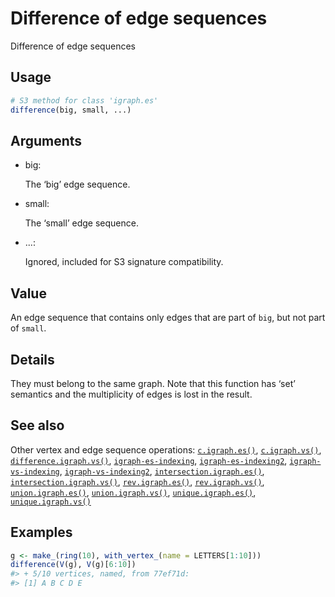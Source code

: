 # Difference of edge sequences

Difference of edge sequences

## Usage

``` r
# S3 method for class 'igraph.es'
difference(big, small, ...)
```

## Arguments

- big:

  The ‘big’ edge sequence.

- small:

  The ‘small’ edge sequence.

- ...:

  Ignored, included for S3 signature compatibility.

## Value

An edge sequence that contains only edges that are part of `big`, but
not part of `small`.

## Details

They must belong to the same graph. Note that this function has ‘set’
semantics and the multiplicity of edges is lost in the result.

## See also

Other vertex and edge sequence operations:
[`c.igraph.es()`](https://r.igraph.org/reference/c.igraph.es.md),
[`c.igraph.vs()`](https://r.igraph.org/reference/c.igraph.vs.md),
[`difference.igraph.vs()`](https://r.igraph.org/reference/difference.igraph.vs.md),
[`igraph-es-indexing`](https://r.igraph.org/reference/igraph-es-indexing.md),
[`igraph-es-indexing2`](https://r.igraph.org/reference/igraph-es-indexing2.md),
[`igraph-vs-indexing`](https://r.igraph.org/reference/igraph-vs-indexing.md),
[`igraph-vs-indexing2`](https://r.igraph.org/reference/igraph-vs-indexing2.md),
[`intersection.igraph.es()`](https://r.igraph.org/reference/intersection.igraph.es.md),
[`intersection.igraph.vs()`](https://r.igraph.org/reference/intersection.igraph.vs.md),
[`rev.igraph.es()`](https://r.igraph.org/reference/rev.igraph.es.md),
[`rev.igraph.vs()`](https://r.igraph.org/reference/rev.igraph.vs.md),
[`union.igraph.es()`](https://r.igraph.org/reference/union.igraph.es.md),
[`union.igraph.vs()`](https://r.igraph.org/reference/union.igraph.vs.md),
[`unique.igraph.es()`](https://r.igraph.org/reference/unique.igraph.es.md),
[`unique.igraph.vs()`](https://r.igraph.org/reference/unique.igraph.vs.md)

## Examples

``` r
g <- make_(ring(10), with_vertex_(name = LETTERS[1:10]))
difference(V(g), V(g)[6:10])
#> + 5/10 vertices, named, from 77ef71d:
#> [1] A B C D E
```
